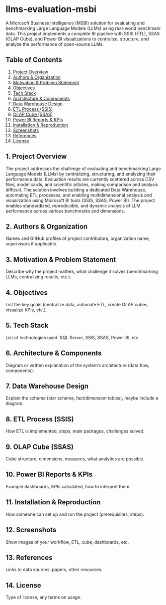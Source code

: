 # llms-evaluation-msbi
A Microsoft Business Intelligence (MSBI) solution for evaluating and benchmarking Large Language Models (LLMs) using real-world benchmark data. This project implements a complete BI pipeline with SSIS (ETL), SSAS (OLAP Cube), and Power BI visualizations to centralize, structure, and analyze the performance of open-source LLMs.

## Table of Contents
1. [Project Overview](#project-overview)
2. [Authors & Organization](#authors--organization)
3. [Motivation & Problem Statement](#motivation--problem-statement)
4. [Objectives](#objectives)
5. [Tech Stack](#tech-stack)
6. [Architecture & Components](#architecture--components)
7. [Data Warehouse Design](#data-warehouse-design)
8. [ETL Process (SSIS)](#etl-process-ssis)
9. [OLAP Cube (SSAS)](#olap-cube-ssas)
10. [Power BI Reports & KPIs](#power-bi-reports--kpis)
11. [Installation & Reproduction](#installation--reproduction)
12. [Screenshots](#screenshots)
13. [References](#references)
14. [License](#license)

## 1. Project Overview
The project addresses the challenge of evaluating and benchmarking Large Language Models (LLMs) by centralizing, structuring, and analyzing their performance data. Evaluation results are currently scattered across CSV files, model cards, and scientific articles, making comparison and analysis difficult. The solution involves building a dedicated Data Warehouse, automating ETL processes, and enabling multidimensional analysis and visualization using Microsoft BI tools (SSIS, SSAS, Power BI). The project enables standardized, reproducible, and dynamic analysis of LLM performance across various benchmarks and dimensions.

## 2. Authors & Organization
Names and GitHub profiles of project contributors, organization name, supervisors if applicable.

## 3. Motivation & Problem Statement
Describe why the project matters, what challenge it solves (benchmarking LLMs, centralizing results, etc.).

## 4. Objectives
List the key goals (centralize data, automate ETL, create OLAP cubes, visualize KPIs, etc.).

## 5. Tech Stack
List of technologies used: SQL Server, SSIS, SSAS, Power BI, etc.

## 6. Architecture & Components
Diagram or written explanation of the system’s architecture (data flow, components).

## 7. Data Warehouse Design
Explain the schema (star schema, fact/dimension tables), maybe include a diagram.

## 8. ETL Process (SSIS)
How ETL is implemented, steps, main packages, challenges solved.

## 9. OLAP Cube (SSAS)
Cube structure, dimensions, measures, what analytics are possible.

## 10. Power BI Reports & KPIs
Example dashboards, KPIs calculated, how to interpret them.

## 11. Installation & Reproduction
How someone can set up and run the project (prerequisites, steps).

## 12. Screenshots
Show images of your workflow, ETL, cube, dashboards, etc.

## 13. References
Links to data sources, papers, other resources.

## 14. License
Type of license, any terms on usage.
